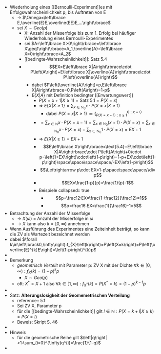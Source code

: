 - Wiederholung eines [[Bernoulli-Experiment]]es mit Erfolgswahrscheinlichkeit p, bis Auftreten von E
	- -> $\Omega=\left\lbrace E,\overline{E}E,\overline{EE}E,...\right\rbrace$
	- sei $X\sim Geo\left(p\right)$
		- X: Anzahl der Misserfolge bis zum 1. Erfolg bei häufiger Wiederholung eines Bernoulli-Experimentes
		- sei $A=\left\lbrace X>0\right\rbrace=\left\lbrace X\geq1\right\rbrace=A_1,\overline{A}=\left\lbrace X=0\right\rbrace=A_2$
		- [[bedingte-Wahrscheinlichkeit]]: Satz 5.4
		- $$EX=E\left\lbrace X|A\right\rbrace\cdot P\left(A\right)+E\left\lbrace X|\overline{A}\right\rbrace\cdot P\left(\overline{A}\right)$$
			- dabei $P\left(\overline{A}\right)=p,E\left\lbrace X|A\right\rbrace=0,P\left(A\right)=1-p$
			- $E\left\lbrace X|A\right\rbrace$ mit Definition bedingter [[Erwartungswert]]
				- $P\left(X=x+1|X\geq1\right)=\text{Satz 5.1}=P\left(X=x\right)$
				- => $E\left\lbrace X|X\geq1\right\rbrace=\sum_{x\in\mathbb{N}_0}x\cdot P\left(X=x|X\geq1\right)$
					- dabei $P\left(X=x|X\geq1\right)\coloneqq \left\lbrace_{P\left(X=x-1\right):x\geq1}^{0:x=0}\right.$
				- $$=\sum_{x\in\mathbb{N}}x\cdot P\left(X=x-1\right)=\sum_{x\in\mathbb{N}_0}\left(x+1\right)\cdot P\left(X=x\right)=\sum_{x\in\mathbb{N}_0}x\cdot P\left(X=x\right)+\sum_{x\in\mathbb{N}_0}1\cdot P\left(X=x\right)=EX+1$$
				- => $E\left\lbrace X|X\geq1\right\rbrace=EX+1$
				- $$E\left\lbrace X\right\rbrace=\text{5.4}=E\left\lbrace X|A\right\rbrace\cdot P\left(A\right)+0\cdot p=\left(1+EX\right)\cdot\left(1-p\right)=1-p+EX\cdot\left(1-p\right)\space\space\space\space/-EX\left(1-p\right)$$
				- $$\Leftrightarrow p\cdot EX=1-p\space\space\space/\div p$$
				- $$EX=\frac{1-p}{p}=\frac{1}{p}-1$$
				- Beispiele
				  collapsed:: true
					- $$p=\frac12:EX=\frac{1-\frac12}{\frac12}=1$$
					- $$p=\frac16:EX=\frac{1}{\frac16}-1=5$$
- Betrachtung der Anzahl der Misserfolge
	- -> $X\left(\omega\right)$ = Anzahl der Misserfolge in $\omega$
	- -> $X$ kann also $k=\left\lbrack0,\infty\right)$ annehmen
- Wenn Ausführung des Experimentes eine Zeiteinheit beträgt, so kann die ZV als Wartezeit bezeichnet werden
- dabei $\forall k\in\left\lbrack0,\infty\right):f_{X}\left(k\right)=P\left(X=k\right)=P\left(\overline{E}^{k}E\right)=\left(1-p\right)^{k}p$
-
- Bemerkung
	- *geometrisch Verteilt* mit Parameter p: ZV X mit der Dichte $\forall k\in\left\lbrack0,\infty\right):f_{X}\left(k\right)=\left(1-p\right)^{k}p$
		- $X\sim Geo\left(p\right)$
	- oft: $X^{\ast}=X+1$ also $\forall k\in\left\lbrack1,\infty\right):f_{X^{\ast}}\left(k\right)=P\left(X^{\ast}=k\right)=\left(1-p\right)^{k-1}p$
-
- Satz: **Alterungslosigkeit der Geomemetrischen Verteilung**
	- reference:: 5.1
	- Sei ZV X, Parameter p
	- für die [[bedingte-Wahrscheinlichkeit]] gilt $l\in\mathbb{N}:P\left(X=k+l|X\geq k\right)=P\left(X=l\right)$
	- Beweis: Skript S. 46
-
- Hinweis
	- für die geometrische Reihe gilt $\left|q\right|<1:\sum_{i=0}^{\infty}q^{i}=\frac{1}{1-q}$
-